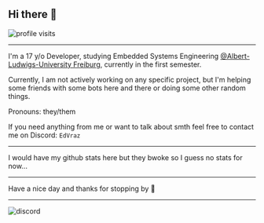 ## Hi there 👋
![profile visits](https://komarev.com/ghpvc/?username=EdVraz&color=green)
_______________________________________________

I'm a 17 y/o Developer, studying Embedded Systems Engineering [@Albert-Ludwigs-University Freiburg](https://uni-freiburg.de/en/), currently in the first semester.

Currently, I am not actively working on any specific project, but I'm helping some friends with some bots here and there or doing some other random things.

Pronouns: they/them

If you need anything from me or want to talk about smth feel free to contact me on Discord: `EdVraz`


_______________________________________________
I would have my github stats here but they bwoke so I guess no stats for now...
_______________________________________________

Have a nice day and thanks for stopping by 👋 
_______________________________________________

![discord](https://discord.c99.nl/widget/theme-3/708275751816003615.png) 
